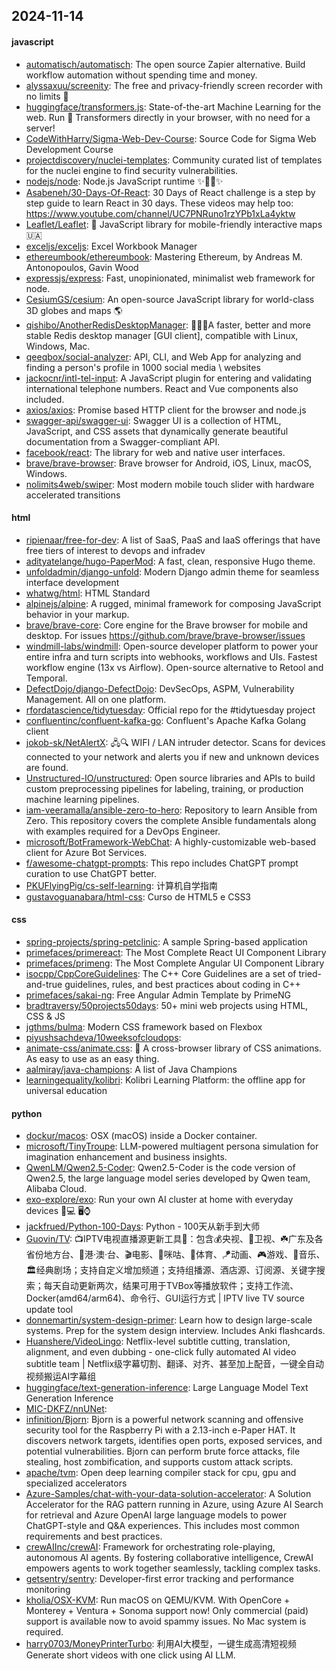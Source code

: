 ## 2024-11-14

#### javascript
* [automatisch/automatisch](https://github.com/automatisch/automatisch): The open source Zapier alternative. Build workflow automation without spending time and money.
* [alyssaxuu/screenity](https://github.com/alyssaxuu/screenity): The free and privacy-friendly screen recorder with no limits 🎥
* [huggingface/transformers.js](https://github.com/huggingface/transformers.js): State-of-the-art Machine Learning for the web. Run 🤗 Transformers directly in your browser, with no need for a server!
* [CodeWithHarry/Sigma-Web-Dev-Course](https://github.com/CodeWithHarry/Sigma-Web-Dev-Course): Source Code for Sigma Web Development Course
* [projectdiscovery/nuclei-templates](https://github.com/projectdiscovery/nuclei-templates): Community curated list of templates for the nuclei engine to find security vulnerabilities.
* [nodejs/node](https://github.com/nodejs/node): Node.js JavaScript runtime ✨🐢🚀✨
* [Asabeneh/30-Days-Of-React](https://github.com/Asabeneh/30-Days-Of-React): 30 Days of React challenge is a step by step guide to learn React in 30 days. These videos may help too: https://www.youtube.com/channel/UC7PNRuno1rzYPb1xLa4yktw
* [Leaflet/Leaflet](https://github.com/Leaflet/Leaflet): 🍃 JavaScript library for mobile-friendly interactive maps 🇺🇦
* [exceljs/exceljs](https://github.com/exceljs/exceljs): Excel Workbook Manager
* [ethereumbook/ethereumbook](https://github.com/ethereumbook/ethereumbook): Mastering Ethereum, by Andreas M. Antonopoulos, Gavin Wood
* [expressjs/express](https://github.com/expressjs/express): Fast, unopinionated, minimalist web framework for node.
* [CesiumGS/cesium](https://github.com/CesiumGS/cesium): An open-source JavaScript library for world-class 3D globes and maps 🌎
* [qishibo/AnotherRedisDesktopManager](https://github.com/qishibo/AnotherRedisDesktopManager): 🚀🚀🚀A faster, better and more stable Redis desktop manager [GUI client], compatible with Linux, Windows, Mac.
* [qeeqbox/social-analyzer](https://github.com/qeeqbox/social-analyzer): API, CLI, and Web App for analyzing and finding a person's profile in 1000 social media \ websites
* [jackocnr/intl-tel-input](https://github.com/jackocnr/intl-tel-input): A JavaScript plugin for entering and validating international telephone numbers. React and Vue components also included.
* [axios/axios](https://github.com/axios/axios): Promise based HTTP client for the browser and node.js
* [swagger-api/swagger-ui](https://github.com/swagger-api/swagger-ui): Swagger UI is a collection of HTML, JavaScript, and CSS assets that dynamically generate beautiful documentation from a Swagger-compliant API.
* [facebook/react](https://github.com/facebook/react): The library for web and native user interfaces.
* [brave/brave-browser](https://github.com/brave/brave-browser): Brave browser for Android, iOS, Linux, macOS, Windows.
* [nolimits4web/swiper](https://github.com/nolimits4web/swiper): Most modern mobile touch slider with hardware accelerated transitions

#### html
* [ripienaar/free-for-dev](https://github.com/ripienaar/free-for-dev): A list of SaaS, PaaS and IaaS offerings that have free tiers of interest to devops and infradev
* [adityatelange/hugo-PaperMod](https://github.com/adityatelange/hugo-PaperMod): A fast, clean, responsive Hugo theme.
* [unfoldadmin/django-unfold](https://github.com/unfoldadmin/django-unfold): Modern Django admin theme for seamless interface development
* [whatwg/html](https://github.com/whatwg/html): HTML Standard
* [alpinejs/alpine](https://github.com/alpinejs/alpine): A rugged, minimal framework for composing JavaScript behavior in your markup.
* [brave/brave-core](https://github.com/brave/brave-core): Core engine for the Brave browser for mobile and desktop. For issues https://github.com/brave/brave-browser/issues
* [windmill-labs/windmill](https://github.com/windmill-labs/windmill): Open-source developer platform to power your entire infra and turn scripts into webhooks, workflows and UIs. Fastest workflow engine (13x vs Airflow). Open-source alternative to Retool and Temporal.
* [DefectDojo/django-DefectDojo](https://github.com/DefectDojo/django-DefectDojo): DevSecOps, ASPM, Vulnerability Management. All on one platform.
* [rfordatascience/tidytuesday](https://github.com/rfordatascience/tidytuesday): Official repo for the #tidytuesday project
* [confluentinc/confluent-kafka-go](https://github.com/confluentinc/confluent-kafka-go): Confluent's Apache Kafka Golang client
* [jokob-sk/NetAlertX](https://github.com/jokob-sk/NetAlertX): 🖧🔍 WIFI / LAN intruder detector. Scans for devices connected to your network and alerts you if new and unknown devices are found.
* [Unstructured-IO/unstructured](https://github.com/Unstructured-IO/unstructured): Open source libraries and APIs to build custom preprocessing pipelines for labeling, training, or production machine learning pipelines.
* [iam-veeramalla/ansible-zero-to-hero](https://github.com/iam-veeramalla/ansible-zero-to-hero): Repository to learn Ansible from Zero. This repository covers the complete Ansible fundamentals along with examples required for a DevOps Engineer.
* [microsoft/BotFramework-WebChat](https://github.com/microsoft/BotFramework-WebChat): A highly-customizable web-based client for Azure Bot Services.
* [f/awesome-chatgpt-prompts](https://github.com/f/awesome-chatgpt-prompts): This repo includes ChatGPT prompt curation to use ChatGPT better.
* [PKUFlyingPig/cs-self-learning](https://github.com/PKUFlyingPig/cs-self-learning): 计算机自学指南
* [gustavoguanabara/html-css](https://github.com/gustavoguanabara/html-css): Curso de HTML5 e CSS3

#### css
* [spring-projects/spring-petclinic](https://github.com/spring-projects/spring-petclinic): A sample Spring-based application
* [primefaces/primereact](https://github.com/primefaces/primereact): The Most Complete React UI Component Library
* [primefaces/primeng](https://github.com/primefaces/primeng): The Most Complete Angular UI Component Library
* [isocpp/CppCoreGuidelines](https://github.com/isocpp/CppCoreGuidelines): The C++ Core Guidelines are a set of tried-and-true guidelines, rules, and best practices about coding in C++
* [primefaces/sakai-ng](https://github.com/primefaces/sakai-ng): Free Angular Admin Template by PrimeNG
* [bradtraversy/50projects50days](https://github.com/bradtraversy/50projects50days): 50+ mini web projects using HTML, CSS & JS
* [jgthms/bulma](https://github.com/jgthms/bulma): Modern CSS framework based on Flexbox
* [piyushsachdeva/10weeksofcloudops](https://github.com/piyushsachdeva/10weeksofcloudops): 
* [animate-css/animate.css](https://github.com/animate-css/animate.css): 🍿 A cross-browser library of CSS animations. As easy to use as an easy thing.
* [aalmiray/java-champions](https://github.com/aalmiray/java-champions): A list of Java Champions
* [learningequality/kolibri](https://github.com/learningequality/kolibri): Kolibri Learning Platform: the offline app for universal education

#### python
* [dockur/macos](https://github.com/dockur/macos): OSX (macOS) inside a Docker container.
* [microsoft/TinyTroupe](https://github.com/microsoft/TinyTroupe): LLM-powered multiagent persona simulation for imagination enhancement and business insights.
* [QwenLM/Qwen2.5-Coder](https://github.com/QwenLM/Qwen2.5-Coder): Qwen2.5-Coder is the code version of Qwen2.5, the large language model series developed by Qwen team, Alibaba Cloud.
* [exo-explore/exo](https://github.com/exo-explore/exo): Run your own AI cluster at home with everyday devices 📱💻 🖥️⌚
* [jackfrued/Python-100-Days](https://github.com/jackfrued/Python-100-Days): Python - 100天从新手到大师
* [Guovin/TV](https://github.com/Guovin/TV): 📺IPTV电视直播源更新工具🚀：包含💰央视、📡卫视、☘️广东及各省份地方台、🌊港·澳·台、🎬电影、🎥咪咕、🏀体育、🪁动画、🎮游戏、🎵音乐、🏛经典剧场；支持自定义增加频道；支持组播源、酒店源、订阅源、关键字搜索；每天自动更新两次，结果可用于TVBox等播放软件；支持工作流、Docker(amd64/arm64)、命令行、GUI运行方式 | IPTV live TV source update tool
* [donnemartin/system-design-primer](https://github.com/donnemartin/system-design-primer): Learn how to design large-scale systems. Prep for the system design interview. Includes Anki flashcards.
* [Huanshere/VideoLingo](https://github.com/Huanshere/VideoLingo): Netflix-level subtitle cutting, translation, alignment, and even dubbing - one-click fully automated AI video subtitle team | Netflix级字幕切割、翻译、对齐、甚至加上配音，一键全自动视频搬运AI字幕组
* [huggingface/text-generation-inference](https://github.com/huggingface/text-generation-inference): Large Language Model Text Generation Inference
* [MIC-DKFZ/nnUNet](https://github.com/MIC-DKFZ/nnUNet): 
* [infinition/Bjorn](https://github.com/infinition/Bjorn): Bjorn is a powerful network scanning and offensive security tool for the Raspberry Pi with a 2.13-inch e-Paper HAT. It discovers network targets, identifies open ports, exposed services, and potential vulnerabilities. Bjorn can perform brute force attacks, file stealing, host zombification, and supports custom attack scripts.
* [apache/tvm](https://github.com/apache/tvm): Open deep learning compiler stack for cpu, gpu and specialized accelerators
* [Azure-Samples/chat-with-your-data-solution-accelerator](https://github.com/Azure-Samples/chat-with-your-data-solution-accelerator): A Solution Accelerator for the RAG pattern running in Azure, using Azure AI Search for retrieval and Azure OpenAI large language models to power ChatGPT-style and Q&A experiences. This includes most common requirements and best practices.
* [crewAIInc/crewAI](https://github.com/crewAIInc/crewAI): Framework for orchestrating role-playing, autonomous AI agents. By fostering collaborative intelligence, CrewAI empowers agents to work together seamlessly, tackling complex tasks.
* [getsentry/sentry](https://github.com/getsentry/sentry): Developer-first error tracking and performance monitoring
* [kholia/OSX-KVM](https://github.com/kholia/OSX-KVM): Run macOS on QEMU/KVM. With OpenCore + Monterey + Ventura + Sonoma support now! Only commercial (paid) support is available now to avoid spammy issues. No Mac system is required.
* [harry0703/MoneyPrinterTurbo](https://github.com/harry0703/MoneyPrinterTurbo): 利用AI大模型，一键生成高清短视频 Generate short videos with one click using AI LLM.

